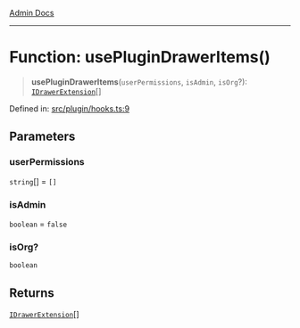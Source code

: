 [Admin Docs](/)

***

# Function: usePluginDrawerItems()

> **usePluginDrawerItems**(`userPermissions`, `isAdmin`, `isOrg`?): [`IDrawerExtension`](plugin\types\README\interfaces\IDrawerExtension.md)[]

Defined in: [src/plugin/hooks.ts:9](https://github.com/PalisadoesFoundation/talawa-admin/blob/main/src/plugin/hooks.ts#L9)

## Parameters

### userPermissions

`string`[] = `[]`

### isAdmin

`boolean` = `false`

### isOrg?

`boolean`

## Returns

[`IDrawerExtension`](plugin\types\README\interfaces\IDrawerExtension.md)[]
